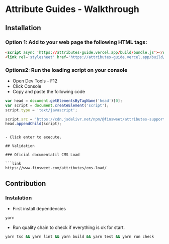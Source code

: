 # Attribute Guides - Walkthrough


## Installation

### Option 1: Add to your web page the following HTML tags:

```html
<script async 'https://attributes-guide.vercel.app/build/bundle.js'></script>
<link rel='stylesheet' href='https://attributes-guide.vercel.app/build/bundle.css'>
```

### Options2: Run the loading script on your console


- Open Dev Tools - F12
- Click Console
- Copy and paste the following code

```js
var head = document.getElementsByTagName('head')[0];
var script = document.createElement('script');
script.type = 'text/javascript';

script.src = 'https://cdn.jsdelivr.net/npm/@finsweet/attributes-support@1/support.js';
head.appendChild(script);



```



```
- Click enter to execute.

## Validation

### Oficial documentatil CMS Load

```link
https://www.finsweet.com/attributes/cms-load/
```



## Contribution


### Instalation

- First install dependencies

```bash
yarn
```

- Run quality chain to check if everything is ok for start.

```bash
yarn tsc && yarn lint && yarn build && yarn test && yarn run check
```
